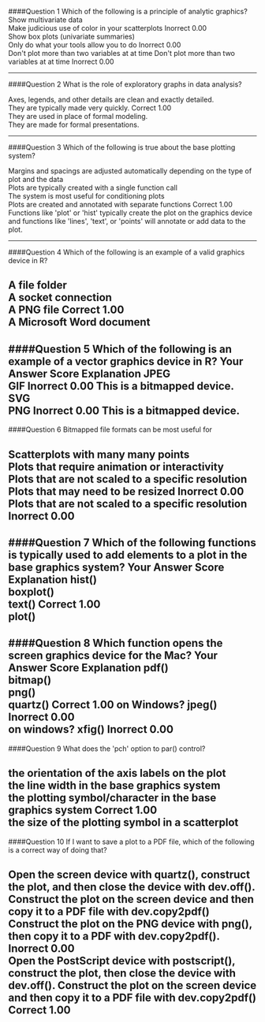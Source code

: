 ####Question 1
Which of the following is a principle of analytic graphics?
Show multivariate data			
Make judicious use of color in your scatterplots	Inorrect	0.00	
Show box plots (univariate summaries)			
Only do what your tools allow you to do 	Inorrect 	0.00		
Don't plot more than two variables at at time
Don't plot more than two variables at at time	Inorrect	0.00

----------------------- 
####Question 2
What is the role of exploratory graphs in data analysis?
 
Axes, legends, and other details are clean and exactly detailed.			
They are typically made very quickly.	Correct	1.00	
They are used in place of formal modeling.			
They are made for formal presentations.			

-----------------------  

####Question 3
Which of the following is true about the base plotting system?
 
Margins and spacings are adjusted automatically depending on the type of plot and the data			
Plots are typically created with a single function call			
The system is most useful for conditioning plots			
Plots are created and annotated with separate functions	Correct	1.00	Functions like 'plot' or 'hist' typically create the plot on the graphics device and functions like 'lines', 'text', or 'points' will annotate or add data to the plot.

-----------------------  

####Question 4
Which of the following is an example of a valid graphics device in R?
 
A file folder			
A socket connection			
A PNG file	Correct	1.00	
A Microsoft Word document			
-----------------------  

####Question 5
Which of the following is an example of a vector graphics device in R?
Your Answer		Score	Explanation
JPEG			
GIF	Inorrect	0.00	This is a bitmapped device.
SVG		
PNG	Inorrect	0.00	This is a bitmapped device.
-----------------------  

####Question 6
Bitmapped file formats can be most useful for
 
Scatterplots with many many points			
Plots that require animation or interactivity			
Plots that are not scaled to a specific resolution			
Plots that may need to be resized	Inorrect	0.00	
Plots that are not scaled to a specific resolution	Inorrect	0.00
----------------------- 

####Question 7
Which of the following functions is typically used to add elements to a plot in the base graphics system?
Your Answer		Score	Explanation
hist()			
boxplot()			
text()	Correct	1.00	
plot()			
-----------------------  

####Question 8
Which function opens the screen graphics device for the Mac?
Your Answer		Score	Explanation
pdf()			
bitmap()			
png()			
quartz()	Correct	1.00 
on Windows? jpeg()	Inorrect	0.00  
on windows? xfig() 	Inorrect 	0.00
-----------------------  

####Question 9
What does the 'pch' option to par() control?
 
the orientation of the axis labels on the plot			
the line width in the base graphics system			
the plotting symbol/character in the base graphics system	Correct	1.00	
the size of the plotting symbol in a scatterplot			
-----------------------  

####Question 10
If I want to save a plot to a PDF file, which of the following is a correct way of doing that?
 
Open the screen device with quartz(), construct the plot, and then close the device with dev.off().			
Construct the plot on the screen device and then copy it to a PDF file with dev.copy2pdf()			
Construct the plot on the PNG device with png(), then copy it to a PDF with dev.copy2pdf().	Inorrect	0.00	
Open the PostScript device with postscript(), construct the plot, then close the device with dev.off().	
Construct the plot on the screen device and then copy it to a PDF file with dev.copy2pdf()	Correct	1.00
----------------------- 
